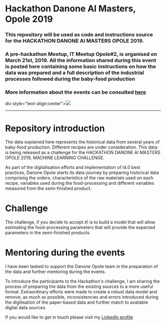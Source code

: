 # Hackathon Danone AI Masters, Opole 2019
### This repository will be used as code and instructions source for the HACKATHON DANONE AI MASTERS OPOLE 2019.

### A pre-hackathon Meetup, IT Meetup Opole#2, is organised on March 21st, 2019. All the information shared during this event is posted here containing some basic instructions on how the data was prepared and a full description of the industrial processes followed during the baby-food production

### More information about the events can be consulted [here](http://hackathon.opole.pl/index.php/en/)

div style="text-align:center"><img src ="https://github.com/jgfdsa/Hackathon_Danone_Opole2019/blob/master/IT%20Meetup%20Opole%20%232%20-%20Machine%20Learning/notebooks/img/Hackathon%20image.PNG?raw=true" /></div>
____________________________
# Repository introduction
The data explained here represents the historical data from several years of baby-food production. Different recipes are under consideration. This data is being released as a challenge for the HACKATHON DANONE AI MASTERS OPOLE 2019, MACHINE LEARNING CHALLENGE.

As part of the digitalisation efforts and implementation of I4.0 best practices, Danone Opole starts its data-journey by preparing historical data comprising the orders, characteristics of the raw materials used on each recipe, variables used during the food-processing and different variables measured from the semi-finished product.

# Challenge
The challenge, if you decide to accept it!  is to build a model that will allow estimating the food-processing parameters that will provide the expected parameters in the semi-finished products

# Mentoring during the events
I have been tasked to support the Danone Opole team in the preparation of the data and further mentoring during the events. 

To introduce the participants to the Hackathon's challenge, I am sharing the process of preparing the data from the existing sources to a more useful format. Extraordinary efforts were made to create a robust data model and remove, as much as possible, inconsistencies and errors introduced during the digitisation of the paper-based data and further match to available digital data sources. 

If you would like to get in touch please visit my [LinkedIn profile](www.linkedin.com/in/ferreiradesajg)
